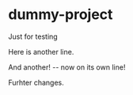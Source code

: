 # dummy-project
Just for testing

Here is another line.

And another! -- now on its own line!


Furhter changes.
